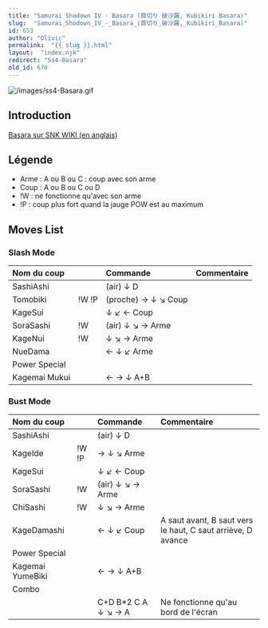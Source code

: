 ```yaml
---
title: "Samurai Shodown IV - Basara (首切り 破沙羅, Kubikiri Basara)"
slug:  "Samurai_Shodown_IV_-_Basara_(首切り_破沙羅,_Kubikiri_Basara)"
id: 653
author: "Olivic"
permalink:  "{{ slug }}.html"
layout:  "index.njk"
redirect: "Ss4-Basara"
old_id: 670
---
```


![](/images/ss4-Basara.gif "/images/ss4-Basara.gif")

## Introduction

[Basara sur SNK WIKI (en anglais)](http://snk.wikia.com/wiki/Basara)

## Légende

- Arme : A ou B ou C : coup avec son arme
- Coup : A ou B ou C ou D
- !W : ne fonctionne qu'avec son arme
- !P : coup plus fort quand la jauge POW est au maximum

## Moves List

### Slash Mode

| Nom du coup   |       | Commande            | Commentaire |
|:--------------|-------|:--------------------|:------------|
| SashiAshi     |       | (air) ↓ D           |             |
| Tomobiki      | !W !P | (proche) → ↓ ↘ Coup |             |
| KageSui       |       | ↓ ↙ ← Coup          |             |
| SoraSashi     | !W    | (air) ↓ ↘ → Arme    |             |
| KageNui       | !W    | ↓ ↘ → Arme          |             |
| NueDama       |       | ← ↓ ↙ Arme          |             |
| Power Special |       |                     |             |
| Kagemai Mukui |       | ← → ↓ A+B           |             |

### Bust Mode

| Nom du coup      |       | Commande             | Commentaire                                                 |
|:-----------------|-------|:---------------------|:------------------------------------------------------------|
| SashiAshi        |       | (air) ↓ D            |                                                             |
| KageIde          | !W !P | → ↓ ↘ Arme           |                                                             |
| KageSui          |       | ↓ ↙ ← Coup           |                                                             |
| SoraSashi        | !W    | (air) ↓ ↘ → Arme     |                                                             |
| ChiSashi         | !W    | ↓ ↘ → Arme           |                                                             |
| KageDamashi      |       | ← ↓ ↙ Coup           | A saut avant, B saut vers le haut, C saut arriève, D avance |
| Power Special    |       |                      |                                                             |
| Kagemai YumeBiki |       | ← → ↓ A+B            |                                                             |
| Combo            |       |                      |                                                             |
|                  |       | C+D B\*2 C A ↓ ↘ → A | Ne fonctionne qu'au bord de l'écran                         |
